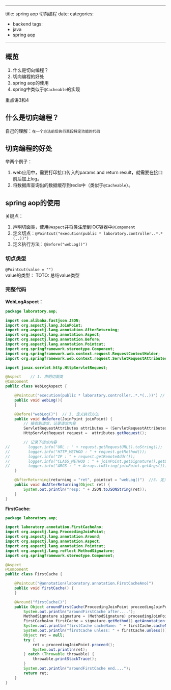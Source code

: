
---
title: spring aop 切向编程
date: 
categories:
- backend
tags:
- java
- spring aop
---


## 概览

1. 什么是切向编程？
2. 切向编程的好处
3. spring aop的使用
4. spring中类似于`@Cacheable`的实现

重点讲3和4

## 什么是切向编程？

自己的理解：`在一个方法前后执行某段特定功能的代码`

## 切向编程的好处

举两个例子：
1. web应用中，需要打印接口传入的params and return result，就需要在接口前后加上log。
2. 将数据库查询出的数据缓存到redis中（类似于`@Cacheable`）。

## spring aop的使用

关键点：
1. 声明切面类，使用`@Aspect`并将类注册到IOC容器中`@Component`
2. 定义切点：`@Pointcut("execution(public * laboratory.controller..*.*(..))")`
3. 定义执行方法：`@Before("webLog()")`

### 切点类型

`@Pointcut(value = "")`  
value的类型：
TOTO: 总结value类型



### 完整代码

**WebLogAspect：**

```java
package laboratory.aop;

import com.alibaba.fastjson.JSON;
import org.aspectj.lang.JoinPoint;
import org.aspectj.lang.annotation.AfterReturning;
import org.aspectj.lang.annotation.Aspect;
import org.aspectj.lang.annotation.Before;
import org.aspectj.lang.annotation.Pointcut;
import org.springframework.stereotype.Component;
import org.springframework.web.context.request.RequestContextHolder;
import org.springframework.web.context.request.ServletRequestAttributes;

import javax.servlet.http.HttpServletRequest;

@Aspect    // 1. 声明切面类
@Component
public class WebLogAspect {

    @Pointcut("execution(public * laboratory.controller..*.*(..))") // 2. 定义切点
    public void webLog(){
    }

    @Before("webLog()")  // 3. 定义执行方法
    public void doBefore(JoinPoint joinPoint) {
		// 接收到请求，记录请求内容
        ServletRequestAttributes attributes = (ServletRequestAttributes) RequestContextHolder.getRequestAttributes();
        HttpServletRequest request =  attributes.getRequest();

        // 记录下请求内容
//        logger.info("URL : " + request.getRequestURL().toString());
//        logger.info("HTTP_METHOD : " + request.getMethod());
//        logger.info("IP : " + request.getRemoteAddr());
//        logger.info("CLASS_METHOD : " + joinPoint.getSignature().getDeclaringTypeName() + "." + joinPoint.getSignature().getName());
//        logger.info("ARGS : " + Arrays.toString(joinPoint.getArgs()));
    }

    @AfterReturning(returning = "ret", pointcut = "webLog()")  //3. 定义执行方法
    public void doAfterReturning(Object ret) {
        System.out.println("resp: " + JSON.toJSONString(ret));
    }
}
```


**FirstCache:**
```java
package laboratory.aop;

import laboratory.annotation.FirstCacheAno;
import org.aspectj.lang.ProceedingJoinPoint;
import org.aspectj.lang.annotation.Around;
import org.aspectj.lang.annotation.Aspect;
import org.aspectj.lang.annotation.Pointcut;
import org.aspectj.lang.reflect.MethodSignature;
import org.springframework.stereotype.Component;

@Aspect
@Component
public class FirstCache {

    @Pointcut("@annotation(laboratory.annotation.FirstCacheAno)")
    public void firstCache() {
    }

    @Around("firstCache()")
    public Object aroundFirstCache(ProceedingJoinPoint proceedingJoinPoint) {
        System.out.println("aroundFirstCache after....");
        MethodSignature signature = (MethodSignature) proceedingJoinPoint.getSignature();
        FirstCacheAno firstCache = signature.getMethod().getAnnotation(FirstCacheAno.class);
        System.out.println("firstCache cacheName: " + firstCache.cacheName());
        System.out.println("firstCache unless: " + firstCache.unless());
        Object ret = null;
        try {
            ret = proceedingJoinPoint.proceed();
            System.out.println(ret);
        } catch (Throwable throwable) {
            throwable.printStackTrace();
        }
        System.out.println("aroundFirstCache end....");
        return ret;
    }
}

```

